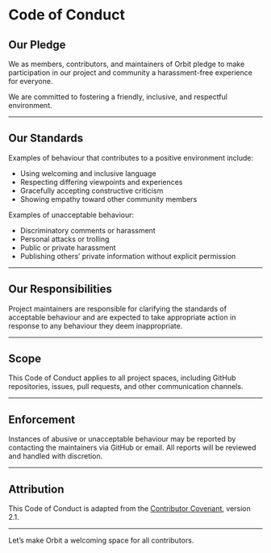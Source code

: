 # Code of Conduct

## Our Pledge

We as members, contributors, and maintainers of Orbit pledge to make participation in our project and community a harassment-free experience for everyone.

We are committed to fostering a friendly, inclusive, and respectful environment.

---

## Our Standards

Examples of behaviour that contributes to a positive environment include:

- Using welcoming and inclusive language
- Respecting differing viewpoints and experiences
- Gracefully accepting constructive criticism
- Showing empathy toward other community members

Examples of unacceptable behaviour:

- Discriminatory comments or harassment
- Personal attacks or trolling
- Public or private harassment
- Publishing others’ private information without explicit permission

---

## Our Responsibilities

Project maintainers are responsible for clarifying the standards of acceptable behaviour and are expected to take appropriate action in response to any behaviour they deem inappropriate.

---

## Scope

This Code of Conduct applies to all project spaces, including GitHub repositories, issues, pull requests, and other communication channels.

---

## Enforcement

Instances of abusive or unacceptable behaviour may be reported by contacting the maintainers via GitHub or email. All reports will be reviewed and handled with discretion.

---

## Attribution

This Code of Conduct is adapted from the [Contributor Covenant](https://www.contributor-covenant.org), version 2.1.

---

Let’s make Orbit a welcoming space for all contributors.
